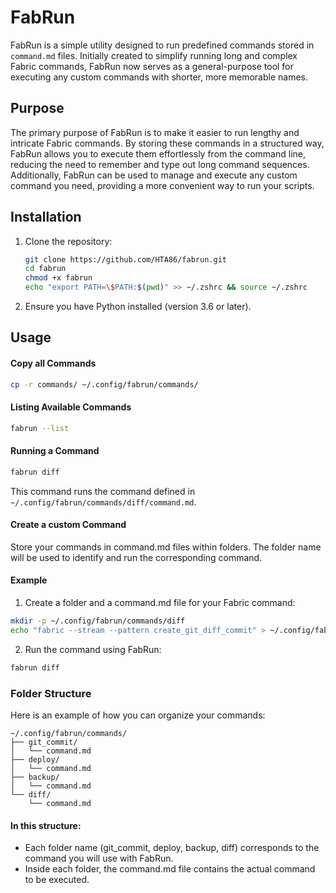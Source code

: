 # FabRun

FabRun is a simple utility designed to run predefined commands stored in `command.md` files. Initially created to simplify running long and complex Fabric commands, FabRun now serves as a general-purpose tool for executing any custom commands with shorter, more memorable names.

## Purpose

The primary purpose of FabRun is to make it easier to run lengthy and intricate Fabric commands. By storing these commands in a structured way, FabRun allows you to execute them effortlessly from the command line, reducing the need to remember and type out long command sequences. Additionally, FabRun can be used to manage and execute any custom command you need, providing a more convenient way to run your scripts.

## Installation

1. Clone the repository:
   ```sh
   git clone https://github.com/HTA86/fabrun.git
   cd fabrun
   chmod +x fabrun
   echo "export PATH=\$PATH:$(pwd)" >> ~/.zshrc && source ~/.zshrc
   ```

2.	Ensure you have Python installed (version 3.6 or later).

## Usage

#### Copy all Commands
```sh
cp -r commands/ ~/.config/fabrun/commands/
```

#### Listing Available Commands
```sh
fabrun --list
```

#### Running a Command
```sh
fabrun diff
```

This command runs the command defined in `~/.config/fabrun/commands/diff/command.md`.


#### Create a custom Command

Store your commands in command.md files within folders. The folder name will be used to identify and run the corresponding command.

#### Example

1.	Create a folder and a command.md file for your Fabric command:

```sh
mkdir -p ~/.config/fabrun/commands/diff
echo "fabric --stream --pattern create_git_diff_commit" > ~/.config/fabrun/commands/diff/command.md
```

2.	Run the command using FabRun:

```sh
fabrun diff
```

### Folder Structure

Here is an example of how you can organize your commands:
```
~/.config/fabrun/commands/
├── git_commit/
│   └── command.md
├── deploy/
│   └── command.md
├── backup/
│   └── command.md
└── diff/
    └── command.md
```

#### In this structure:
* Each folder name (git_commit, deploy, backup, diff) corresponds to the command you will use with FabRun.
* Inside each folder, the command.md file contains the actual command to be executed.
